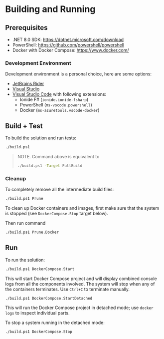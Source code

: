 # Building and Running

## Prerequisites

- .NET 8.0 SDK: <https://dotnet.microsoft.com/download>
- PowerShell: <https://github.com/powershell/powershell>
- Docker with Docker Compose: <https://www.docker.com/>

### Development Environment

Development environment is a personal choice, here are some options:

- [JetBrains Rider](https://www.jetbrains.com/rider/)
- [Visual Studio](https://visualstudio.microsoft.com/)
- [Visual Studio Code](https://code.visualstudio.com/) with following
  extensions:
    - Ionide F# (`ionide.ionide-fsharp`)
    - PowerShell (`ms-vscode.powershell`)
    - Docker (`ms-azuretools.vscode-docker`)

## Build + Test

To build the solution and run tests:

```bash
./build.ps1
```

> NOTE. Command above is equivalent to
>
> ```bash
> ./build.ps1 -Target FullBuild
> ```

### Cleanup

To completely remove all the intermediate build files:

```bash
./build.ps1 Prune
```

To clean up Docker containers and images, first make sure that the system
is stopped (see `DockerCompose.Stop` target below).

Then run command

```bash
./build.ps1 Prune.Docker
```

## Run

To run the solution:

```bash
./build.ps1 DockerCompose.Start
```

This will start Docker Compose project and will display combined console logs
from all the components involved. The system will stop when any of the
containers terminates. Use `Ctrl+C` to terminate manually.

```bash
./build.ps1 DockerCompose.StartDetached
```

This will run the Docker Compose project in detached mode;
use `docker logs` to inspect individual parts.

To stop a system running in the detached mode:

```bash
./build.ps1 DockerCompose.Stop
```
